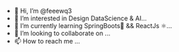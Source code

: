 - 👋 Hi, I’m @feeewq3
- 👀 I’m interested in Design DataScience & AI...
- 🌱 I’m currently learning SpringBoots🌱 && ReactJs ⚛...
- 💞️ I’m looking to collaborate on ...
- 📫 How to reach me ...

<!---
feeewq3/feeewq3 is a ✨ special ✨ repository because its `README.md` (this file) appears on your GitHub profile.
You can click the Preview link to take a look at your changes.
--->
